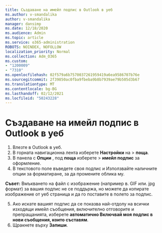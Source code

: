```yaml
---
title: Създаване на имейл подпис в Outlook в уеб
ms.author: v-smandalika
author: v-smandalika
manager: dansimp
ms.date: 12/18/2020
ms.audience: Admin
ms.topic: article
ms.service: o365-administration
ROBOTS: NOINDEX, NOFOLLOW
localization_priority: Normal
ms.collection: Adm_O365
ms.custom:
- "1200009"
- "7310"
ms.openlocfilehash: 02f579a6b7570037261959419a6ea9586707b76e
ms.sourcegitcommit: 2f39850ac0fba9fbeba9b8b7939ae79b505d3b67
ms.translationtype: MT
ms.contentlocale: bg-BG
ms.lasthandoff: 02/12/2021
ms.locfileid: "50243228"
---
```

# <a name="create-an-email-signature-in-outlook-on-the-web"></a>Създаване на имейл подпис в Outlook в уеб

1. Влезте в Outlook в уеб.
2. В горната навигационна лента изберете **Настройки** на  >  **поща**.
3. В панела с **Опции** , под **поща** изберете   >  **имейл подпис** за оформление.
4. В текстовото поле въведете своя подпис и Използвайте наличните опции за форматиране, за да промените облика му.

**Съвет:** Вмъкването на файл с изображение (например в. GIF или. jpg формат) за вашия подпис не се поддържа, но можете да копирате изображение от уеб страница и да го поставите в полето за подпис.

5. Ако искате вашият подпис да се показва най-отдолу на всички изходящи имейл съобщения, включително отговорите и препращанията, изберете **автоматично Включвай моя подпис в нови съобщения, които съставям**.
6. Щракнете върху **Запиши**.
